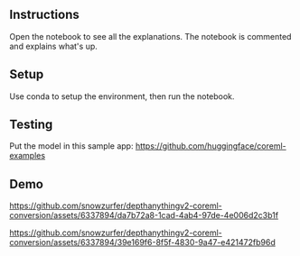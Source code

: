 ## Instructions

Open the notebook to see all the explanations. The notebook is commented
and explains what's up.

## Setup

Use conda to setup the environment, then run the notebook.

## Testing

Put the model in this sample app: https://github.com/huggingface/coreml-examples

## Demo



https://github.com/snowzurfer/depthanythingv2-coreml-conversion/assets/6337894/da7b72a8-1cad-4ab4-97de-4e006d2c3b1f



https://github.com/snowzurfer/depthanythingv2-coreml-conversion/assets/6337894/39e169f6-8f5f-4830-9a47-e421472fb96d

